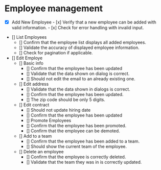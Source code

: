 # Employee management
- [x]    Add New Employee
    - [x]    Verify that a new employee can be added with valid information.
    - [x]    Check for error handling with invalid input.
- []    List Employees
    - []    Confirm that the employee list displays all added employees.
    - []    Validate the accuracy of displayed employee information.
    - []    Check for pagination if applicable.
- []    Edit Employe
    - []    Basic info
        - []    Confirm that the employee has been updated
        - []    Validate that the data shown on dialog is correct.
        - []    Should not edit the email to an already existing one.
    - []    Edit address
        - []    Validate that the data shown in dialogs is correct.
        - []    Confirm that the employee has been updated.
        - []    The zip code should be only 5 digits.
    - []    Edit contract
        - []    Should not update hiring date
        - []    Confirm that the employee has been updated
        - []    Promote Employees
        - []    Confirm that the employee has been promoted.
        - []    Confirm that the employee can be demoted.
    - []    Add to a team
        - []    Confirm that the employee has been added to a team.
        - []    Should show the current team of the employee.
    - []    Delete an employee
        - []    Confirm that the employee is correctly deleted.
        - []    Validate that the team they was in is correctly updated.